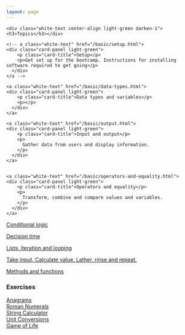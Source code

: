 ```yaml
---
layout: page
---
```


<!-- <div class="row">
  <div class="col s12 grid-example blue darken-2">
    Tracks
  </div>
</div> -->

<div class="row">
  <div class="col s12 m12">

    <div class="white-text center-align light-green darken-1"><h3>Topics</h3></div>

    <!-- a class="white-text" href="/basic/setup.html">
    <div class="card-panel light-green">
        <p class="card-title">Setup</p>
        <p>Get set up for the bootcamp. Instructions for installing software required to get going</p>
      </div>
    </a -->

    <a class="white-text" href="/basic/data-types.html">
    <div class="card-panel light-green">
        <p class="card-title">Data types and variables</p>
        <p></p>
      </div>
    </a>

    <a class="white-text" href="/basic/output.html">
    <div class="card-panel light-green">
        <p class="card-title">Input and output</p>
        <p>
          Gather data from users and display information.
        </p>
      </div>
    </a>


    <a class="white-text" href="/basic/operators-and-equality.html">
    <div class="card-panel light-green">
        <p class="card-title">Operators and equality</p>
        <p>
          Transform, combine and compare values and variables.
        </p>
      </div>
    </a>


<a class="white-text" href="/basic/control-flow.html">
<div class="card-panel light-green">
    <p class="card-title">Conditional logic</p>
    <p>
      Decision time
    </p>
  </div>
</a>

<a class="white-text" href="/basic/control-flow.html">
<div class="card-panel light-green">
    <p class="card-title">Lists, iteration and looping</p>
    <p>
      Take input. Calculate value. Lather, rinse and repeat.
    </p>
  </div>
</a>

<a class="white-text" href="/intermediate/functions.html">
<div class="card-panel light-green">
    <p class="card-title">Methods and functions</p>
    <p></p>
  </div>
</a>

  </div>
  <!-- <div class="col s12 m4">

  <div class="white-text center-align teal darken-1"><h3>Intermediate</h3></div>
 -->


  <!-- <a class="white-text" href="/intermediate/scope.html">
  <div class="card-panel teal">
      <p class="card-title">Scope</p>
      <p></p>
    </div>
  </a> -->

  <!-- <a class="white-text" href="/intermediate/dictionaries.html">
  <div class="card-panel teal">
      <p class="card-title">Dictionaries</p>
      <p></p>
    </div>
  </a> -->

  <!-- <a class="white-text" href="/intermediate/file-io.html">
  <div class="card-panel teal">
      <p class="card-title">Working with files</p>
      <p></p>
    </div>
  </a> -->

  <!-- <a class="white-text" href="/intermediate/objects.html">
  <div class="card-panel teal">
      <p class="card-title">Objects</p>
      <p></p>
    </div>
  </a> -->

  <!-- </div> -->

  <!--div class="col s12 m4"-->

  <!-- div class="white-text center-align deep-purple darken-1"><h3>Advanced</h3></div>

  <div class="card deep-purple">
    <div class="card-content white-text">
      <span class="card-title">
        Exceptions
      </span>
      <p>
        What to do when everything goes wrong.
      </p>
    </div>
    <div class="card-action">
      <a href="/advanced/exceptions.html">
      Exceptions
      </a>
    </div>
  </div>

  <div class="card deep-purple">
    <div class="card-content white-text">
      <span class="card-title">
        Classes and Objects
      </span>
    </div>
    <div class="card-action">
      <a href="/advanced/classes-and-objects.html">
      Classes and objects
      </a>
    </div>
  </div>

  <div class="card deep-purple">
    <div class="card-content white-text">
      <span class="card-title">
        Inheritance
      </span>
    </div>
    <div class="card-action">
      <a href="/advanced/inheritance.html">
      Inheritance
      </a>
    </div>
  </div>

  <div class="card deep-purple">
    <div class="card-content white-text">
      <span class="card-title">
        Polymorphism
      </span>
    </div>
    <div class="card-action">
      <a href="/advanced/polymorphism.html">
      Polymorphism
      </a>
    </div>
  </div>

  * program structure
  * anonymous functions
  * imports and libraries
-->

  <!-- </div> -->

</div>

<!-- div class="row">
  <div class="col s12 grid-example blue darken-2">
    Problem solving
  </div>
  <p>
    * Paper prototyping
    * Breaking down your problem & planning
    * Testing to make sure you're getting what you want
  </p>
</div-->

<div class="row">
  <div class="col s12">
  <div class="white-text center-align blue darken-2"><h3>Exercises</h3></div>
    <a href="/challenges/anagrams.html"><div class="card-panel white-text blue">Anagrams</div></a>
    <a href="/challenges/roman_numerals.html"><div class="card-panel white-text blue">Roman Numerals</div></a>
    <a href="/challenges/string_calculator.html"><div class="card-panel white-text blue">String Calculator</div></a>
    <a href="/challenges/conversion.html"><div class="card-panel white-text blue">Unit Conversions</div></a>
    <a href="/challenges/game_of_life.html"><div class="card-panel white-text blue">Game of Life</div></a>

  </div>



</div>

<!-- div class="row">
  <div class="col s12 grid-example blue darken-2">
    Facilitator's reference
  </div>
  <p>Anything to help the facilitators do stuff</p>
</div -->
